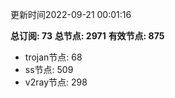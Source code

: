 更新时间2022-09-21 00:01:16

**总订阅: 73**
**总节点: 2971**
**有效节点: 875**
- trojan节点: 68
- ss节点: 509
- v2ray节点: 298
